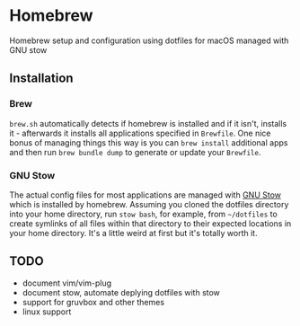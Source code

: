 # Homebrew

Homebrew setup and configuration using dotfiles for macOS managed with GNU stow

## Installation

### Brew

`brew.sh` automatically detects if homebrew is installed and if it isn't, installs it - afterwards it installs all applications specified in `Brewfile`. One nice bonus of managing things this way is you can `brew install` additional apps and then run `brew bundle dump` to generate or update your `Brewfile`.

### GNU Stow

The actual config files for most applications are managed with [GNU Stow](http://brandon.invergo.net/news/2012-05-26-using-gnu-stow-to-manage-your-dotfiles.html) which is installed by homebrew. Assuming you cloned the dotfiles directory into your home directory, run `stow bash`, for example, from `~/dotfiles` to create symlinks of all files within that directory to their expected locations in your home directory. It's a little weird at first but it's totally worth it.

## TODO

- document vim/vim-plug
- document stow, automate deplying dotfiles with stow
- support for gruvbox and other themes
- linux support
